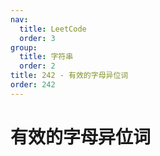 ```yaml
---
nav:
  title: LeetCode
  order: 3
group:
  title: 字符串
  order: 2
title: 242 - 有效的字母异位词
order: 242
---
```


# 有效的字母异位词